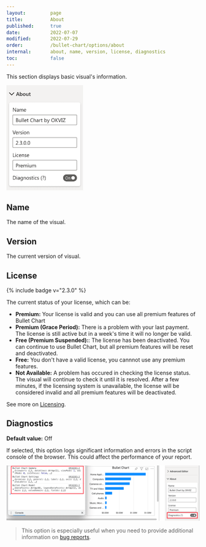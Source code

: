 ```yaml
---
layout:         page
title:          About
published:      true
date:           2022-07-07
modified:   	2022-07-29
order:          /bullet-chart/options/about
internal:       about, name, version, license, diagnostics
toc:            false
---
```

This section displays basic visual's information.

<img src="images/about.png" width="200" class="fr">

## Name
The name of the visual.

## Version
The current version of visual.

## License 
<p>{% include badge v="2.3.0" %}</p>
The current status of your license, which can be:

- **Premium:** Your license is valid and you can use all premium features of Bullet Chart
- **Premium (Grace Period):** There is a problem with your last payment. The license is still active but in a week's time it will no longer be valid.
- **Free (Premium Suspended):**: The license has been deactivated. You can continue to use Bullet Chart, but all premium features will be reset and deactivated.
- **Free:** You don't have a valid license, you cannnot use any premium features.
- **Not Available:** A problem has occured in checking the license status. The visual will continue to check it until it is resolved. After a few minutes, if the licensing system is unavailable, the license will be considered invalid and all premium features will be deactivated.

See more on [Licensing](../../licensing.md).

## Diagnostics

**Default value:** Off

If selected, this option logs significant information and errors in the script console of the browser. This could affect the performance of your report.

<img src="images/about-diagnostics.png">

> This option is especially useful when you need to provide additional information on [bug reports](../../../issues/support.md#diagnostic-data).